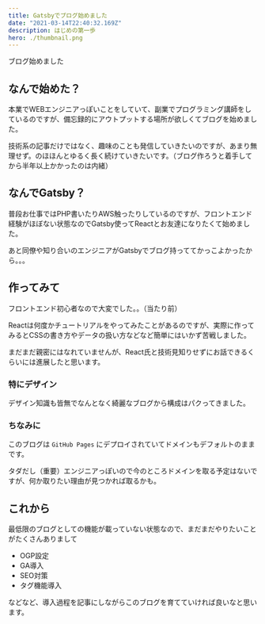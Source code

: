 ```yaml
---
title: Gatsbyでブログ始めました
date: "2021-03-14T22:40:32.169Z"
description: はじめの第一歩
hero: ./thumbnail.png
---
```


ブログ始めました

## なんで始めた？

本業でWEBエンジニアっぽいことをしていて、副業でプログラミング講師をしているのですが、備忘録的にアウトプットする場所が欲しくてブログを始めました。

技術系の記事だけではなく、趣味のことも発信していきたいのですが、あまり無理せず。のほほんとゆるく長く続けていきたいです。（ブログ作ろうと着手してから半年以上かかったのは内緒）

## なんでGatsby？

普段お仕事ではPHP書いたりAWS触ったりしているのですが、フロントエンド経験がほぼない状態なのでGatsby使ってReactとお友達になりたくて始めました。

あと同僚や知り合いのエンジニアがGatsbyでブログ持っててかっこよかったから。。。

## 作ってみて

フロントエンド初心者なので大変でした。。（当たり前）

Reactは何度かチュートリアルをやってみたことがあるのですが、実際に作ってみるとCSSの書き方やデータの扱い方などなど簡単にはいかず苦戦しました。

まだまだ親密にはなれていませんが、React氏と技術見知りせずにお話できるくらいには進展したと思います。

### 特にデザイン

デザイン知識も皆無でなんとなく綺麗なブログから構成はパクってきました。

### ちなみに

このブログは `GitHub Pages` にデプロイされていてドメインもデフォルトのままです。

タダだし（重要）エンジニアっぽいので今のところドメインを取る予定はないですが、何か取りたい理由が見つかれば取るかも。

## これから

最低限のブログとしての機能が載っていない状態なので、まだまだやりたいことがたくさんありまして

- OGP設定
- GA導入
- SEO対策
- タグ機能導入

などなど、導入過程を記事にしながらこのブログを育てていければ良いなと思います。
